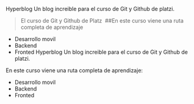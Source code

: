 Hyperblog 
Un blog increible para el curso de Git y Github de platzi. 
> El curso de Git y Github de Platz 
​
##En este curso viene una ruta completa de aprendizaje
* Desarrollo movil
* Backend
* Fronted 
Hyperblog 
Un blog increible para el curso de Git y Github de platzi.


En este curso viene una ruta completa de aprendizaje:
* Desarrollo movil
* Backend
* Fronted